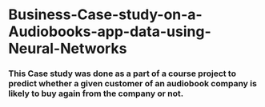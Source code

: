 # Business-Case-study-on-a-Audiobooks-app-data-using-Neural-Networks
### This Case study was done as a part of a course project to predict whether a given customer of an audiobook company is likely to buy again from the company or not.
